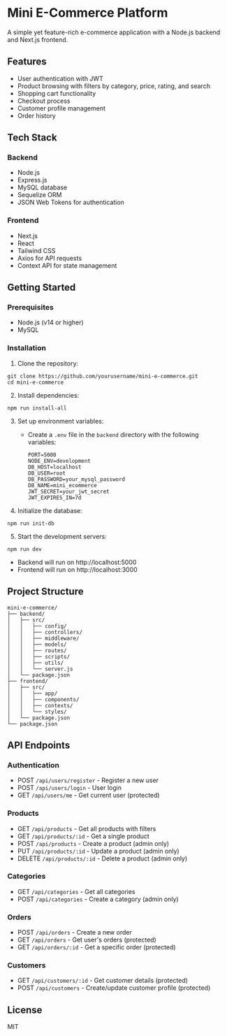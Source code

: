 # Mini E-Commerce Platform

A simple yet feature-rich e-commerce application with a Node.js backend and Next.js frontend.

## Features

-   User authentication with JWT
-   Product browsing with filters by category, price, rating, and search
-   Shopping cart functionality
-   Checkout process
-   Customer profile management
-   Order history

## Tech Stack

### Backend

-   Node.js
-   Express.js
-   MySQL database
-   Sequelize ORM
-   JSON Web Tokens for authentication

### Frontend

-   Next.js
-   React
-   Tailwind CSS
-   Axios for API requests
-   Context API for state management

## Getting Started

### Prerequisites

-   Node.js (v14 or higher)
-   MySQL

### Installation

1. Clone the repository:

```
git clone https://github.com/yourusername/mini-e-commerce.git
cd mini-e-commerce
```

2. Install dependencies:

```
npm run install-all
```

3. Set up environment variables:

    - Create a `.env` file in the `backend` directory with the following variables:
        ```
        PORT=5000
        NODE_ENV=development
        DB_HOST=localhost
        DB_USER=root
        DB_PASSWORD=your_mysql_password
        DB_NAME=mini_ecommerce
        JWT_SECRET=your_jwt_secret
        JWT_EXPIRES_IN=7d
        ```

4. Initialize the database:

```
npm run init-db
```

5. Start the development servers:

```
npm run dev
```

-   Backend will run on http://localhost:5000
-   Frontend will run on http://localhost:3000

## Project Structure

```
mini-e-commerce/
├── backend/
│   ├── src/
│   │   ├── config/
│   │   ├── controllers/
│   │   ├── middleware/
│   │   ├── models/
│   │   ├── routes/
│   │   ├── scripts/
│   │   ├── utils/
│   │   └── server.js
│   └── package.json
├── frontend/
│   ├── src/
│   │   ├── app/
│   │   ├── components/
│   │   ├── contexts/
│   │   └── styles/
│   └── package.json
└── package.json
```

## API Endpoints

### Authentication

-   POST `/api/users/register` - Register a new user
-   POST `/api/users/login` - User login
-   GET `/api/users/me` - Get current user (protected)

### Products

-   GET `/api/products` - Get all products with filters
-   GET `/api/products/:id` - Get a single product
-   POST `/api/products` - Create a product (admin only)
-   PUT `/api/products/:id` - Update a product (admin only)
-   DELETE `/api/products/:id` - Delete a product (admin only)

### Categories

-   GET `/api/categories` - Get all categories
-   POST `/api/categories` - Create a category (admin only)

### Orders

-   POST `/api/orders` - Create a new order
-   GET `/api/orders` - Get user's orders (protected)
-   GET `/api/orders/:id` - Get a specific order (protected)

### Customers

-   GET `/api/customers/:id` - Get customer details (protected)
-   POST `/api/customers` - Create/update customer profile (protected)

## License

MIT

